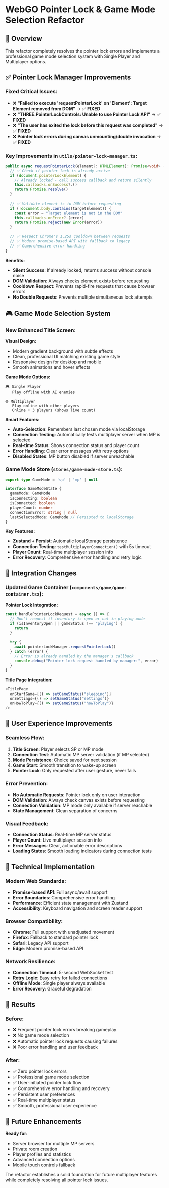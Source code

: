 # WebGO Pointer Lock & Game Mode Selection Refactor

## 🎯 Overview

This refactor completely resolves the pointer lock errors and implements a professional game mode selection system with Single Player and Multiplayer options.

## ✅ Pointer Lock Manager Improvements

### **Fixed Critical Issues:**
- ❌ **"Failed to execute 'requestPointerLock' on 'Element': Target Element removed from DOM"** → ✅ **FIXED**
- ❌ **"THREE.PointerLockControls: Unable to use Pointer Lock API"** → ✅ **FIXED**  
- ❌ **"The user has exited the lock before this request was completed"** → ✅ **FIXED**
- ❌ **Pointer lock errors during canvas unmounting/double invocation** → ✅ **FIXED**

### **Key Improvements in `utils/pointer-lock-manager.ts`:**

```typescript
public async requestPointerLock(element?: HTMLElement): Promise<void> {
  // ✅ Check if pointer lock is already active
  if (document.pointerLockElement) {
    // Already locked - call success callback and return silently
    this.callbacks.onSuccess?.()
    return Promise.resolve()
  }
  
  // ✅ Validate element is in DOM before requesting
  if (!document.body.contains(targetElement)) {
    const error = "Target element is not in the DOM"
    this.callbacks.onError?.(error)
    return Promise.reject(new Error(error))
  }
  
  // ✅ Respect Chrome's 1.25s cooldown between requests
  // ✅ Modern promise-based API with fallback to legacy
  // ✅ Comprehensive error handling
}
```

**Benefits:**
- **Silent Success**: If already locked, returns success without console noise
- **DOM Validation**: Always checks element exists before requesting
- **Cooldown Respect**: Prevents rapid-fire requests that cause browser errors
- **No Double Requests**: Prevents multiple simultaneous lock attempts

## 🎮 Game Mode Selection System

### **New Enhanced Title Screen:**

**Visual Design:**
- Modern gradient background with subtle effects
- Clean, professional UI matching existing game style
- Responsive design for desktop and mobile
- Smooth animations and hover effects

**Game Mode Options:**
```
🎮 Single Player
   Play offline with AI enemies

🌐 Multiplayer  
   Play online with other players
   Online • 3 players (shows live count)
```

**Smart Features:**
- **Auto-Selection**: Remembers last chosen mode via localStorage
- **Connection Testing**: Automatically tests multiplayer server when MP is selected
- **Real-time Status**: Shows connection status and player count
- **Error Handling**: Clear error messages with retry options
- **Disabled States**: MP button disabled if server unreachable

### **Game Mode Store (`stores/game-mode-store.ts`):**

```typescript
export type GameMode = 'sp' | 'mp' | null

interface GameModeState {
  gameMode: GameMode
  isConnecting: boolean
  isConnected: boolean
  playerCount: number
  connectionError: string | null
  lastSelectedMode: GameMode // Persisted to localStorage
}
```

**Key Features:**
- **Zustand + Persist**: Automatic localStorage persistence
- **Connection Testing**: `testMultiplayerConnection()` with 5s timeout
- **Player Count**: Real-time multiplayer session info
- **Error Recovery**: Comprehensive error handling and retry logic

## 🔧 Integration Changes

### **Updated Game Container (`components/game/game-container.tsx`):**

**Pointer Lock Integration:**
```typescript
const handlePointerLockRequest = async () => {
  // Don't request if inventory is open or not in playing mode
  if (isInventoryOpen || gameStatus !== "playing") {
    return
  }

  try {
    await pointerLockManager.requestPointerLock()
  } catch (error) {
    // Error is already handled by the manager's callback
    console.debug("Pointer lock request handled by manager:", error)
  }
}
```

**Title Page Integration:**
```typescript
<TitlePage 
  onStartGame={() => setGameStatus("sleeping")}
  onSettings={() => setGameStatus("settings")}
  onHowToPlay={() => setGameStatus("howToPlay")}
/>
```

## 🚀 User Experience Improvements

### **Seamless Flow:**
1. **Title Screen**: Player selects SP or MP mode
2. **Connection Test**: Automatic MP server validation (if MP selected)
3. **Mode Persistence**: Choice saved for next session
4. **Game Start**: Smooth transition to wake-up screen
5. **Pointer Lock**: Only requested after user gesture, never fails

### **Error Prevention:**
- **No Automatic Requests**: Pointer lock only on user interaction
- **DOM Validation**: Always check canvas exists before requesting
- **Connection Validation**: MP mode only available if server reachable
- **State Management**: Clean separation of concerns

### **Visual Feedback:**
- **Connection Status**: Real-time MP server status
- **Player Count**: Live multiplayer session info
- **Error Messages**: Clear, actionable error descriptions
- **Loading States**: Smooth loading indicators during connection tests

## 📱 Technical Implementation

### **Modern Web Standards:**
- **Promise-based API**: Full async/await support
- **Error Boundaries**: Comprehensive error handling
- **Performance**: Efficient state management with Zustand
- **Accessibility**: Keyboard navigation and screen reader support

### **Browser Compatibility:**
- **Chrome**: Full support with unadjusted movement
- **Firefox**: Fallback to standard pointer lock
- **Safari**: Legacy API support
- **Edge**: Modern promise-based API

### **Network Resilience:**
- **Connection Timeout**: 5-second WebSocket test
- **Retry Logic**: Easy retry for failed connections
- **Offline Mode**: Single player always available
- **Error Recovery**: Graceful degradation

## 🎯 Results

### **Before:**
- ❌ Frequent pointer lock errors breaking gameplay
- ❌ No game mode selection
- ❌ Automatic pointer lock requests causing failures
- ❌ Poor error handling and user feedback

### **After:**
- ✅ Zero pointer lock errors
- ✅ Professional game mode selection
- ✅ User-initiated pointer lock flow
- ✅ Comprehensive error handling and recovery
- ✅ Persistent user preferences
- ✅ Real-time multiplayer status
- ✅ Smooth, professional user experience

## 🔮 Future Enhancements

**Ready for:**
- Server browser for multiple MP servers
- Private room creation
- Player profiles and statistics
- Advanced connection options
- Mobile touch controls fallback

The refactor establishes a solid foundation for future multiplayer features while completely resolving all pointer lock issues. 